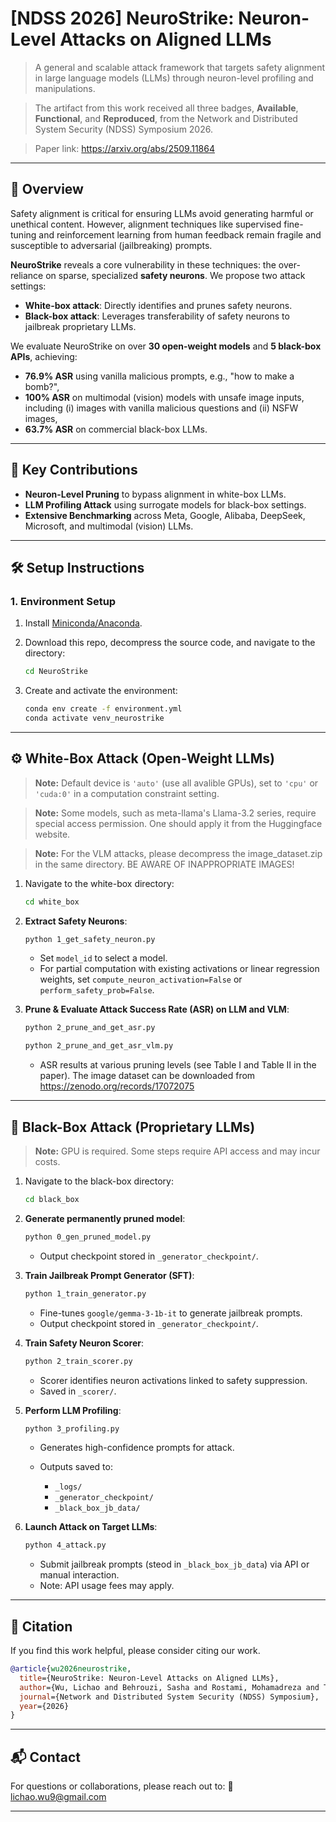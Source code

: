 # [NDSS 2026] NeuroStrike: Neuron-Level Attacks on Aligned LLMs

> A general and scalable attack framework that targets safety alignment in large language models (LLMs) through neuron-level profiling and manipulations.

> The artifact from this work received all three badges, **Available**, **Functional**, and **Reproduced**, from the Network and Distributed System Security (NDSS) Symposium 2026.

> Paper link: https://arxiv.org/abs/2509.11864

---

## 🚀 Overview

Safety alignment is critical for ensuring LLMs avoid generating harmful or unethical content. However, alignment techniques like supervised fine-tuning and reinforcement learning from human feedback remain fragile and susceptible to adversarial (jailbreaking) prompts.

**NeuroStrike** reveals a core vulnerability in these techniques: the over-reliance on sparse, specialized **safety neurons**. We propose two attack settings:

* **White-box attack**: Directly identifies and prunes safety neurons.
* **Black-box attack**: Leverages transferability of safety neurons to jailbreak proprietary LLMs.

We evaluate NeuroStrike on over **30 open-weight models** and **5 black-box APIs**, achieving:

* **76.9% ASR** using vanilla malicious prompts, e.g., "how to make a bomb?",
* **100% ASR** on multimodal (vision) models with unsafe image inputs, including (i) images with vanilla malicious questions and (ii) NSFW images,
* **63.7% ASR** on commercial black-box LLMs.

---

## 🧪 Key Contributions

* **Neuron-Level Pruning** to bypass alignment in white-box LLMs.
* **LLM Profiling Attack** using surrogate models for black-box settings.
* **Extensive Benchmarking** across Meta, Google, Alibaba, DeepSeek, Microsoft, and multimodal (vision) LLMs.

---

## 🛠️ Setup Instructions

### 1. Environment Setup

1. Install [Miniconda/Anaconda](https://www.anaconda.com/docs/getting-started/miniconda/install).
2. Download this repo, decompress the source code, and navigate to the directory:

   ```bash
   cd NeuroStrike
   ```
3. Create and activate the environment:

   ```bash
   conda env create -f environment.yml
   conda activate venv_neurostrike
   ```

---

## ⚙️ White-Box Attack (Open-Weight LLMs)

> **Note:** Default device is `'auto'` (use all avalible GPUs), set to `'cpu'` or `'cuda:0'` in a computation constraint setting.

> **Note:** Some models, such as meta-llama's Llama-3.2 series, require special access permission. One should apply it from the Huggingface website.

> **Note:** For the VLM attacks, please decompress the image_dataset.zip in the same directory. BE AWARE OF INAPPROPRIATE IMAGES!

1. Navigate to the white-box directory:

   ```bash
   cd white_box
   ```

2. **Extract Safety Neurons**:

   ```bash
   python 1_get_safety_neuron.py
   ```

   * Set `model_id` to select a model.
   * For partial computation with existing activations or linear regression weights, set `compute_neuron_activation=False` or `perform_safety_prob=False`.

3. **Prune & Evaluate Attack Success Rate (ASR) on LLM and VLM**:



   ```bash
   python 2_prune_and_get_asr.py
   ```
   ```bash
   python 2_prune_and_get_asr_vlm.py
   ```

   * ASR results at various pruning levels (see Table I and Table II in the paper). The image dataset can be downloaded from https://zenodo.org/records/17072075

---


## 🧠 Black-Box Attack (Proprietary LLMs)

> **Note:** GPU is required. Some steps require API access and may incur costs.

1. Navigate to the black-box directory:

   ```bash
   cd black_box
   ```

2. **Generate permanently pruned model**:

   ```bash
   python 0_gen_pruned_model.py
   ```

   * Output checkpoint stored in `_generator_checkpoint/`.

3. **Train Jailbreak Prompt Generator (SFT)**:

   ```bash
   python 1_train_generator.py
   ```

   * Fine-tunes `google/gemma-3-1b-it` to generate jailbreak prompts.
   * Output checkpoint stored in `_generator_checkpoint/`.

4. **Train Safety Neuron Scorer**:

   ```bash
   python 2_train_scorer.py
   ```

   * Scorer identifies neuron activations linked to safety suppression.
   * Saved in `_scorer/`.

5. **Perform LLM Profiling**:

   ```bash
   python 3_profiling.py
   ```

   * Generates high-confidence prompts for attack.
   * Outputs saved to:

     * `_logs/`
     * `_generator_checkpoint/`
     * `_black_box_jb_data/`

6. **Launch Attack on Target LLMs**:

   ```bash
   python 4_attack.py
   ```

   * Submit jailbreak prompts (steod in `_black_box_jb_data`) via API or manual interaction.
   * Note: API usage fees may apply.


---

## 📄 Citation

If you find this work helpful, please consider citing our work.

```bibtex
@article{wu2026neurostrike,
  title={NeuroStrike: Neuron-Level Attacks on Aligned LLMs},
  author={Wu, Lichao and Behrouzi, Sasha and Rostami, Mohamadreza and Thang, Maximilian and Picek, Stjepan and Sadeghi, Ahmad-Reza},
  journal={Network and Distributed System Security (NDSS) Symposium},
  year={2026}
}
```

---

## 📬 Contact

For questions or collaborations, please reach out to:
📧 [lichao.wu9@gmail.com](mailto:lichao.wu9@gmail.com)

---
